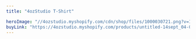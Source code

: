 ```yaml
---
title: "4ozStudio T-Shirt"

heroImage: "//4ozstudio.myshopify.com/cdn/shop/files/1000030721.png?v=1757805217&amp;width=1946"
buyLink: "https://4ozstudio.myshopify.com/products/untitled-14sept_04-07"
---
```

